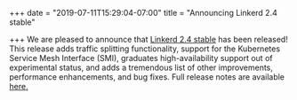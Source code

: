 +++
date = "2019-07-11T15:29:04-07:00"
title = "Announcing Linkerd 2.4 stable"

+++
We are pleased to announce that [Linkerd 2.4 stable](https://github.com/linkerd/linkerd2/releases/tag/stable-2.4.0) has been released! This release adds traffic splitting functionality, support for the Kubernetes Service Mesh Interface (SMI), graduates high-availability support out of experimental status, and adds a tremendous list of other improvements, performance enhancements, and bug fixes. Full release notes are available [here.](https://lists.cncf.io/g/cncf-linkerd-dev/topic/announcing_linkerd2/32431552?p=,,,20,0,0,0::recentpostdate%2Fsticky,,,20,2,0,32431552)